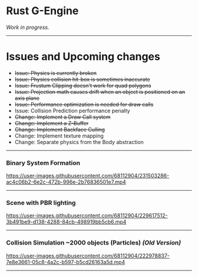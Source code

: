 # Rust G-Engine
*Work in progress.*
___
# Issues and Upcoming changes 
* ~~Issue: Physics is currently broken~~
* ~~Issue: Physics collision hit-box is sometimes inaccurate~~
* ~~Issue: Frustum Clipping doesn't work for quad polygons~~
* ~~Issue: Projection math causes drift when an object is positioned on an axis plane~~
* ~~Issue: Performance optimization is needed for draw calls~~
* Issue: Collision Prediction performance penalty
* ~~Change: Implement a Draw Call system~~
* ~~Change: Implement a Z-Buffer~~
* ~~Change: Implement Backface Culling~~
* Change: Implement texture mapping
* Change: Separate physics from the Body abstraction 


___
### Binary System Formation
https://user-images.githubusercontent.com/68112904/231503286-ac4c06b2-6e2c-472b-996e-2b76836501e7.mp4

___
### Scene with PBR lighting
https://user-images.githubusercontent.com/68112904/229617512-3b491be9-d138-4288-84cb-498919bb5cb6.mp4

___
### Collision Simulation ~2000 objects (Particles) *(Old Version)*
https://user-images.githubusercontent.com/68112904/222978837-7e8e3661-05c8-4a2c-b597-b5cd26163a5d.mp4

___
